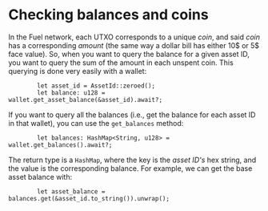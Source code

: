 # Checking balances and coins

<!-- This section should explain getting the balance of a wallet -->
<!-- balance:example:start -->
In the Fuel network, each UTXO corresponds to a unique _coin_, and said _coin_ has a corresponding _amount_ (the same way a dollar bill has either 10$ or 5$ face value). So, when you want to query the balance for a given asset ID, you want to query the sum of the amount in each unspent coin. This querying is done very easily with a wallet:
<!-- balance:example:end -->

```rust,ignore
        let asset_id = AssetId::zeroed();
        let balance: u128 = wallet.get_asset_balance(&asset_id).await?;
```

<!-- This section should explain getting all of the balances of a wallet -->
<!-- balances:example:start -->
If you want to query all the balances (i.e., get the balance for each asset ID in that wallet), you can use the `get_balances` method:
<!-- balances:example:end -->

```rust,ignore
        let balances: HashMap<String, u128> = wallet.get_balances().await?;
```

<!-- This section should explain the return type for `get_balances` -->
<!-- balances_return:example:start -->
The return type is a `HashMap`, where the key is the _asset ID's_ hex string, and the value is the corresponding balance. For example, we can get the base asset balance with:
<!-- balances_return:example:end -->

```rust,ignore
        let asset_balance = balances.get(&asset_id.to_string()).unwrap();
```
